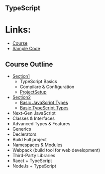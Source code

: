 ## TypeScript
# Links: 
* [Course](https://www.udemy.com/course/understanding-typescript/)
* [Sample Code](https://www.dropbox.com/sh/3es1bztl571utf5/AADnjy8DsgRcaH184DPsDonPa?dl=0)

## Course Outline
* [Section1](Section1/)
    * TypeScript Basics 
    * Compilare & Configuration 
    * [ProjectSetup](ProjectSetup/) 
* [Section2](Section2/)
    * [Basic JavaScript Types](Section2/basic-javascript.ts)
    * [Basic TypeScript Types](Section2/basic-typescript.ts)
* Next-Gen JavaScript 
* Classes & Interfaces 
* Advanced Types & Features 
* Generics 
* Declerators 
* Build Full project 
* Namespaces & Modules 
* Webpack (build tool for web development)
* Third-Party Libraries
* Raect + TypeScript 
* NodeJs + TypeScript 
